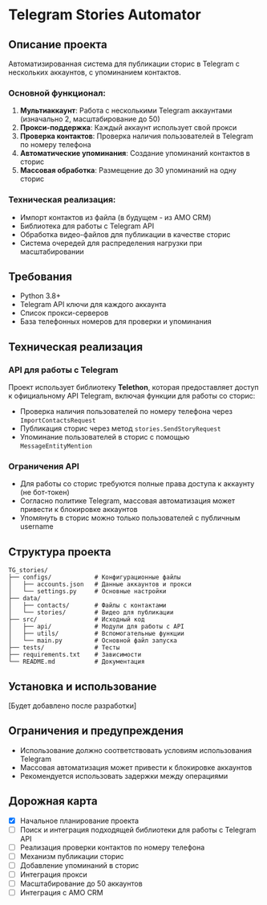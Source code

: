 # Telegram Stories Automator

## Описание проекта
Автоматизированная система для публикации сторис в Telegram с нескольких аккаунтов, с упоминанием контактов.

### Основной функционал:
1. **Мультиаккаунт**: Работа с несколькими Telegram аккаунтами (изначально 2, масштабирование до 50)
2. **Прокси-поддержка**: Каждый аккаунт использует свой прокси
3. **Проверка контактов**: Проверка наличия пользователей в Telegram по номеру телефона
4. **Автоматические упоминания**: Создание упоминаний контактов в сторис
5. **Массовая обработка**: Размещение до 30 упоминаний на одну сторис

### Техническая реализация:
- Импорт контактов из файла (в будущем - из AMO CRM)
- Библиотека для работы с Telegram API
- Обработка видео-файлов для публикации в качестве сторис
- Система очередей для распределения нагрузки при масштабировании

## Требования
- Python 3.8+
- Telegram API ключи для каждого аккаунта
- Список прокси-серверов
- База телефонных номеров для проверки и упоминания

## Техническая реализация
### API для работы с Telegram
Проект использует библиотеку **Telethon**, которая предоставляет доступ к официальному API Telegram, включая функции для работы со сторис:
- Проверка наличия пользователей по номеру телефона через `ImportContactsRequest`
- Публикация сторис через метод `stories.SendStoryRequest`
- Упоминание пользователей в сторис с помощью `MessageEntityMention`

### Ограничения API
- Для работы со сторис требуются полные права доступа к аккаунту (не бот-токен)
- Согласно политике Telegram, массовая автоматизация может привести к блокировке аккаунтов
- Упомянуть в сторис можно только пользователей с публичным username

## Структура проекта
```
TG_stories/
├── configs/            # Конфигурационные файлы
│   ├── accounts.json   # Данные аккаунтов и прокси
│   └── settings.py     # Основные настройки
├── data/               
│   ├── contacts/       # Файлы с контактами
│   └── stories/        # Видео для публикации
├── src/                # Исходный код
│   ├── api/            # Модули для работы с API
│   ├── utils/          # Вспомогательные функции
│   └── main.py         # Основной файл запуска
├── tests/              # Тесты
├── requirements.txt    # Зависимости
└── README.md           # Документация
```

## Установка и использование
[Будет добавлено после разработки]

## Ограничения и предупреждения
- Использование должно соответствовать условиям использования Telegram
- Массовая автоматизация может привести к блокировке аккаунтов
- Рекомендуется использовать задержки между операциями

## Дорожная карта
- [x] Начальное планирование проекта
- [ ] Поиск и интеграция подходящей библиотеки для работы с Telegram API
- [ ] Реализация проверки контактов по номеру телефона
- [ ] Механизм публикации сторис
- [ ] Добавление упоминаний в сторис
- [ ] Интеграция прокси
- [ ] Масштабирование до 50 аккаунтов
- [ ] Интеграция с AMO CRM
